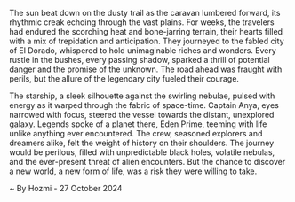 
The sun beat down on the dusty trail as the caravan lumbered forward, its rhythmic creak echoing through the vast plains. For weeks, the travelers had endured the scorching heat and bone-jarring terrain, their hearts filled with a mix of trepidation and anticipation. They journeyed to the fabled city of El Dorado, whispered to hold unimaginable riches and wonders. Every rustle in the bushes, every passing shadow, sparked a thrill of potential danger and the promise of the unknown. The road ahead was fraught with perils, but the allure of the legendary city fueled their courage.

The starship, a sleek silhouette against the swirling nebulae, pulsed with energy as it warped through the fabric of space-time. Captain Anya, eyes narrowed with focus, steered the vessel towards the distant, unexplored galaxy. Legends spoke of a planet there, Eden Prime, teeming with life unlike anything ever encountered. The crew, seasoned explorers and dreamers alike, felt the weight of history on their shoulders. The journey would be perilous, filled with unpredictable black holes, volatile nebulas, and the ever-present threat of alien encounters. But the chance to discover a new world, a new form of life, was a risk they were willing to take. 

~ By Hozmi - 27 October 2024
